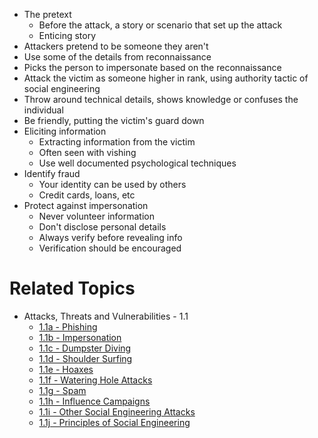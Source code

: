 - The pretext
	-  Before the attack, a story or scenario that set up the attack
	- Enticing story
- Attackers pretend to be someone they aren't
- Use some of the details from reconnaissance
- Picks the person to impersonate based on the reconnaissance
- Attack the victim as someone higher in rank, using authority tactic of social engineering
- Throw around technical details, shows knowledge or confuses the individual
- Be friendly, putting the victim's guard down
- Eliciting information
	- Extracting information from the victim
	- Often seen with vishing
	- Use well documented psychological techniques
- Identify fraud
	- Your identity can be used by others
	- Credit cards, loans, etc
- Protect against impersonation
	- Never volunteer information
	- Don't disclose personal details
	- Always verify before revealing info
	- Verification should be encouraged

# Related Topics
- Attacks, Threats and Vulnerabilities - 1.1
	-  [1.1a - Phishing](1.1a%20-%20Phishing.md) 
	-  [1.1b - Impersonation](1.1b%20-%20Impersonation.md) 
	-  [1.1c - Dumpster Diving](1.1c%20-%20Dumpster%20Diving.md)
	-  [1.1d - Shoulder Surfing](1.1d%20-%20Shoulder%20Surfing.md)
	- [1.1e - Hoaxes](1.1e%20-%20Hoaxes.md)
	- [1.1f - Watering Hole Attacks](1.1f%20-%20Watering%20Hole%20Attacks.md)
	- [1.1g - Spam](1.1g%20-%20Spam.md)
	- [1.1h - Influence Campaigns](1.1h%20-%20Influence%20Campaigns.md)
	- [1.1i - Other Social Engineering Attacks](1.1i%20-%20Other%20Social%20Engineering%20Attacks.md)
	- [1.1j - Principles of Social Engineering](1.1j%20-%20Principles%20of%20Social%20Engineering.md)